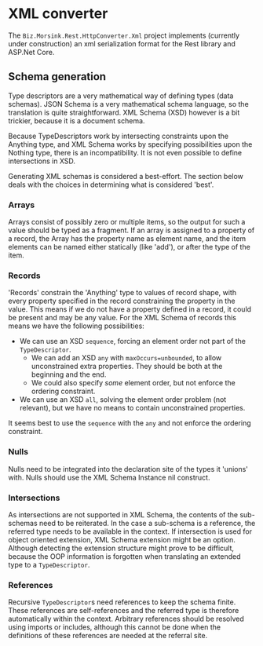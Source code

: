 # XML converter
The `Biz.Morsink.Rest.HttpConverter.Xml` project implements (currently under construction) an xml serialization format for the Rest library and ASP.Net Core.

## Schema generation
Type descriptors are a very mathematical way of defining types (data schemas).
JSON Schema is a very mathematical schema language, so the translation is quite straightforward.
XML Schema (XSD) however is a bit trickier, because it is a document schema.

Because TypeDescriptors work by intersecting constraints upon the Anything type, and XML Schema works by specifying possibilities upon the Nothing type, there is an incompatibility.
It is not even possible to define intersections in XSD.

Generating XML schemas is considered a best-effort. 
The section below deals with the choices in determining what is considered 'best'.

### Arrays
Arrays consist of possibly zero or multiple items, so the output for such a value should be typed as a fragment.
If an array is assigned to a property of a record, the Array has the property name as element name, and the item elements can be named either statically (like 'add'), or after the type of the item.

### Records
'Records' constrain the 'Anything' type to values of record shape, with every property specified in the record constraining the property in the value. 
This means if we do not have a property defined in a record, it could be present and may be any value.
For the XML Schema of records this means we have the following possibilities:

* We can use an XSD `sequence`, forcing an element order not part of the `TypeDescriptor`.
  * We can add an XSD `any` with `maxOccurs=unbounded`, to allow unconstrained extra properties. 
    They should be both at the beginning and the end.
  * We could also specify _some_ element order, but not enforce the ordering constraint.
* We can use an XSD `all`, solving the element order problem (not relevant), but we have no means to contain unconstrained properties.

It seems best to use the `sequence` with the `any` and not enforce the ordering constraint.

### Nulls
Nulls need to be integrated into the declaration site of the types it 'unions' with.
Nulls should use the XML Schema Instance nil construct.

### Intersections
As intersections are not supported in XML Schema, the contents of the sub-schemas need to be reiterated. 
In the case a sub-schema is a reference, the referred type needs to be available in the context.
If intersection is used for object oriented extension, XML Schema extension might be an option. 
Although detecting the extension structure might prove to be difficult, because the OOP information is forgotten when translating an extended type to a `TypeDescriptor`.

### References
Recursive `TypeDescriptor`s need references to keep the schema finite. 
These references are self-references and the referred type is therefore automatically within the context.
Arbitrary references should be resolved using imports or includes, although this cannot be done when the definitions of these references are needed at the referral site.



